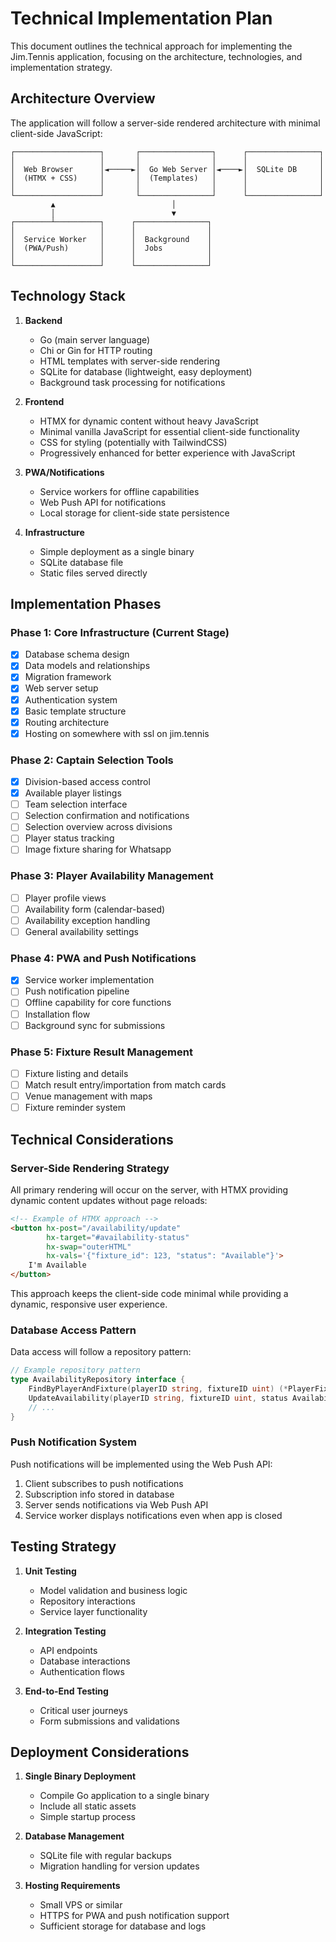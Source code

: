 # Technical Implementation Plan

This document outlines the technical approach for implementing the Jim.Tennis application, focusing on the architecture, technologies, and implementation strategy.

## Architecture Overview

The application will follow a server-side rendered architecture with minimal client-side JavaScript:

```
┌───────────────────┐       ┌────────────────┐      ┌────────────────┐
│                   │       │                │      │                │
│  Web Browser      │◄─────►│  Go Web Server │◄────►│  SQLite DB     │
│  (HTMX + CSS)     │       │  (Templates)   │      │                │
│                   │       │                │      │                │
└───────────────────┘       └────────────────┘      └────────────────┘
         ▲                          │
         │                          ▼
┌────────┴──────────┐      ┌────────────────┐
│                   │      │                │
│  Service Worker   │      │  Background    │
│  (PWA/Push)       │      │  Jobs          │
│                   │      │                │
└───────────────────┘      └────────────────┘
```

## Technology Stack

1. **Backend**
   - Go (main server language)
   - Chi or Gin for HTTP routing
   - HTML templates with server-side rendering
   - SQLite for database (lightweight, easy deployment)
   - Background task processing for notifications

2. **Frontend**
   - HTMX for dynamic content without heavy JavaScript
   - Minimal vanilla JavaScript for essential client-side functionality
   - CSS for styling (potentially with TailwindCSS)
   - Progressively enhanced for better experience with JavaScript

3. **PWA/Notifications**
   - Service workers for offline capabilities
   - Web Push API for notifications
   - Local storage for client-side state persistence

4. **Infrastructure**
   - Simple deployment as a single binary
   - SQLite database file
   - Static files served directly

## Implementation Phases

### Phase 1: Core Infrastructure (Current Stage)

- [x] Database schema design
- [x] Data models and relationships
- [x] Migration framework
- [x] Web server setup
- [x] Authentication system
- [x] Basic template structure
- [x] Routing architecture
- [x] Hosting on somewhere with ssl on jim.tennis

### Phase 2: Captain Selection Tools

- [x] Division-based access control
- [x] Available player listings
- [ ] Team selection interface
- [ ] Selection confirmation and notifications
- [ ] Selection overview across divisions
- [ ] Player status tracking
- [ ] Image fixture sharing for Whatsapp

### Phase 3: Player Availability Management

- [ ] Player profile views
- [ ] Availability form (calendar-based)
- [ ] Availability exception handling
- [ ] General availability settings

### Phase 4: PWA and Push Notifications

- [x] Service worker implementation
- [ ] Push notification pipeline
- [ ] Offline capability for core functions
- [ ] Installation flow
- [ ] Background sync for submissions

### Phase 5: Fixture Result Management

- [ ] Fixture listing and details
- [ ] Match result entry/importation from match cards
- [ ] Venue management with maps
- [ ] Fixture reminder system

## Technical Considerations

### Server-Side Rendering Strategy

All primary rendering will occur on the server, with HTMX providing dynamic content updates without page reloads:

```html
<!-- Example of HTMX approach -->
<button hx-post="/availability/update" 
        hx-target="#availability-status" 
        hx-swap="outerHTML"
        hx-vals='{"fixture_id": 123, "status": "Available"}'>
    I'm Available
</button>
```

This approach keeps the client-side code minimal while providing a dynamic, responsive user experience.

### Database Access Pattern

Data access will follow a repository pattern:

```go
// Example repository pattern
type AvailabilityRepository interface {
    FindByPlayerAndFixture(playerID string, fixtureID uint) (*PlayerFixtureAvailability, error)
    UpdateAvailability(playerID string, fixtureID uint, status AvailabilityStatus) error
    // ...
}
```

### Push Notification System

Push notifications will be implemented using the Web Push API:

1. Client subscribes to push notifications
2. Subscription info stored in database
3. Server sends notifications via Web Push API
4. Service worker displays notifications even when app is closed


## Testing Strategy

1. **Unit Testing**
   - Model validation and business logic
   - Repository interactions
   - Service layer functionality

2. **Integration Testing**
   - API endpoints
   - Database interactions
   - Authentication flows

3. **End-to-End Testing**
   - Critical user journeys
   - Form submissions and validations

## Deployment Considerations

1. **Single Binary Deployment**
   - Compile Go application to a single binary
   - Include all static assets
   - Simple startup process

2. **Database Management**
   - SQLite file with regular backups
   - Migration handling for version updates

3. **Hosting Requirements**
   - Small VPS or similar
   - HTTPS for PWA and push notification support
   - Sufficient storage for database and logs 